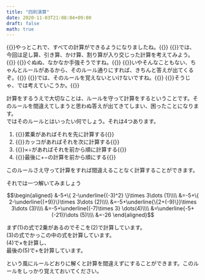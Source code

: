 ```yaml
---
title: "四則演算"
date: 2020-11-03T21:08:04+09:00
draft: false
math: true
---
```


{{<balloon-right>}}やっとこれで、すべての計算ができるようになりましたね。{{</balloon-right>}}
{{<balloon-left>}}では、今回は足し算、引き算、かけ算、割り算が入り交じった計算を考えてみよう。{{</balloon-left>}}
{{<balloon-right>}}ぐぬぬ、なかなか手強そうですね。{{</balloon-right>}}
{{<balloon-left>}}いやそんなこともない、ちゃんとルールがあるから、そのルール通りにすれば、きちんと答えが出てくるぞ。{{</balloon-left>}}
{{<balloon-right>}}では、そのルールを覚えないといけないですね。{{</balloon-right>}}
{{<balloon-left>}}そうじゃ、では考えていこうか。{{</balloon-left>}}

計算をするうえで大切なことは、ルールを守って計算をするということです。そのルールを間違えてしまうと思わぬ答えが出てきてしまい、困ったことになります。  
ではそのルールとはいったい何でしょう。それは4つあります。

1. {{<red>}}累乗があればそれを先に計算する{{</red>}}  
1. {{<red>}}カッコがあればそれを次に計算する{{</red>}}  
1. {{<red>}}$\times \div$があればそれを前から順に計算する{{</red>}}  
1. {{<red>}}最後に$+-$の計算を前から順にする{{</red>}}

このルールさえ守って計算をすれば間違えることなく計算することができます。

それでは一つ解いてみましょう

   $$\begin{aligned} &-5+\{ 2-\underline{(-3)^2} \}\times 3\dots (1)\\\\ &=-5+\{ 2-\underline{(+9)}\}\times 3\dots (2)\\\\ &=-5+\underline{\{2+(-9)\}}\times 3\dots (3)\\\\ &=-5+\underline{(-7)\times 3} \dots(4)\\\\ &=\underline{-5+(-21)}\dots (5)\\\\ &=-26 \end{aligned}$$ 

まず(1)の式で2乗があるのでそこを(2)で計算しています。  
(3)の式でかっこの中の式を計算しています。  
(4)で$\times$を計算し、  
最後の(5)で$+$を計算しています。

という風にルールどおりに解くと計算を間違えずにすることができます。このルールをしっかり覚えておいてください。